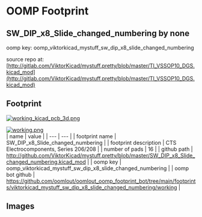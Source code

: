 # OOMP Footprint  
## SW_DIP_x8_Slide_changed_numbering  by none  
  
oomp key: oomp_viktorkicad_mystuff_sw_dip_x8_slide_changed_numbering  
  
source repo at: [http://gitlab.com/ViktorKicad/mystuff.pretty/blob/master/TI_VSSOP10_DGS.kicad_mod](http://gitlab.com/ViktorKicad/mystuff.pretty/blob/master/TI_VSSOP10_DGS.kicad_mod)  
## Footprint  
  
[![working_kicad_pcb_3d.png](working_kicad_pcb_3d_600.png)](working_kicad_pcb_3d.png)  
  
[![working.png](working_600.png)](working.png)  
| name | value | 
| --- | --- | 
| footprint name | SW_DIP_x8_Slide_changed_numbering | 
| footprint description | CTS Electrocomponents, Series 206/208 | 
| number of pads | 16 | 
| github path | http://github.com/ViktorKicad/mystuff.pretty/blob/master/SW_DIP_x8_Slide_changed_numbering.kicad_mod | 
| oomp key | oomp_viktorkicad_mystuff_sw_dip_x8_slide_changed_numbering | 
| oomp bot github | https://github.com/oomlout/oomlout_oomp_footprint_bot/tree/main/footprints/viktorkicad_mystuff_sw_dip_x8_slide_changed_numbering/working | 
## Images  
